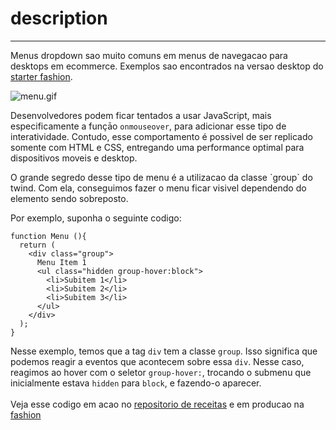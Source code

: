 # description

---

Menus dropdown sao muito comuns em menus de navegacao para desktops em
ecommerce. Exemplos sao encontrados na versao desktop do
[starter fashion](https://fashion.deco.site/ "https://fashion.deco.site/").

![menu.gif](files/c4786b91-aa1b-4f17-8218-51799f0ac16a "")

Desenvolvedores podem ficar tentados a usar JavaScript, mais especificamente a
funçāo `onmouseover`, para adicionar esse tipo de interatividade. Contudo, esse
comportamento é possivel de ser replicado somente com HTML e CSS, entregando uma
performance optimal para dispositivos moveis e desktop.

O grande segredo desse tipo de menu é a utilizacao da classe \`group\` do twind.
Com ela, conseguimos fazer o menu ficar visivel dependendo do elemento sendo
sobreposto.

Por exemplo, suponha o seguinte codigo:

```
function Menu (){
  return (
    <div class="group">
      Menu Item 1
      <ul class="hidden group-hover:block">
        <li>Subitem 1</li>
        <li>Subitem 2</li>
        <li>Subitem 3</li>
      </ul>
    </div>
  );
}
```

Nesse exemplo, temos que a tag `div` tem a classe `group`. Isso significa que
podemos reagir a eventos que acontecem sobre essa `div`. Nesse caso, reagimos ao
hover com o seletor `group-hover:`, trocando o submenu que inicialmente estava
`hidden` para `block`, e fazendo-o aparecer.\
\
Veja esse codigo em acao no
[repositorio de receitas](https://github.com/deco-sites/recipes/blob/main/components/dropdown-menu.tsx "https://github.com/deco-sites/recipes/blob/main/components/dropdown-menu.tsx")
e em producao na
[fashion](https://github.com/deco-sites/fashion/blob/5355889544df8b3943204e6141385865c6307ae3/components/header/NavItem.tsx#L16 "https://github.com/deco-sites/fashion/blob/5355889544df8b3943204e6141385865c6307ae3/components/header/NavItem.tsx#L16")
